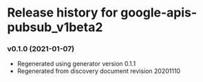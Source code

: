 # Release history for google-apis-pubsub_v1beta2

### v0.1.0 (2021-01-07)

* Regenerated using generator version 0.1.1
* Regenerated from discovery document revision 20201110

